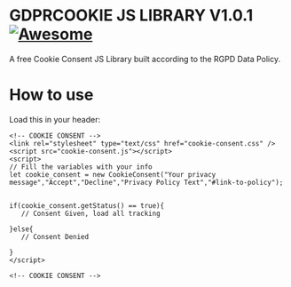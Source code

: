# GDPRCOOKIE JS LIBRARY V1.0.1 [![Awesome](https://cdn.rawgit.com/sindresorhus/awesome/d7305f38d29fed78fa85652e3a63e154dd8e8829/media/badge.svg)](https://github.com/sindresorhus/awesome)
A free Cookie Consent JS Library built according to the RGPD Data Policy.

# How to use

Load this in your header:


````
<!-- COOKIE CONSENT -->
<link rel="stylesheet" type="text/css" href="cookie-consent.css" />
<script src="cookie-consent.js"></script>
<script>
// Fill the variables with your info    
let cookie_consent = new CookieConsent("Your privacy message","Accept","Decline","Privacy Policy Text","#link-to-policy");


if(cookie_consent.getStatus() == true){
   // Consent Given, load all tracking
   
}else{
   // Consent Denied
        
}    
</script>

<!-- COOKIE CONSENT -->
````

